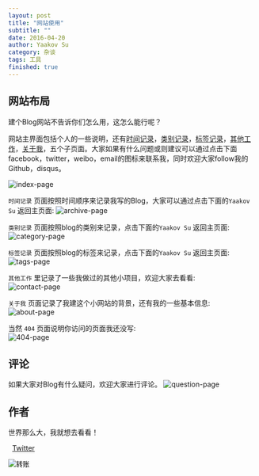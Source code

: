 ```yaml
---
layout: post
title: "网站使用"
subtitle: ""
date: 2016-04-20
author: Yaakov Su
category: 杂谈
tags: 工具
finished: true
---
```



## 网站布局

建个Blog网站不告诉你们怎么用，这怎么能行呢？

网站主界面包括个人的一些说明，还有[时间记录](http://yaakovary.com/archive/)，[类别记录](http://yaakovary.com/category/)，[标签记录](http://yaakovary.com/tags/)，[其他工作](http://yaakovary.com/contact/)，[关于我](http://yaakovary.com/about/)，五个子页面。大家如果有什么问题或则建议可以通过点击下面facebook，twitter，weibo，email的图标来联系我，同时欢迎大家follow我的Github，disqus。

![index-page](http://yaakovary.com/img/blog/firstPage.png)

 `时间记录` 页面按照时间顺序来记录我写的Blog，大家可以通过点击下面的`Yaakov Su`  返回主页面:
![archive-page](http://yaakovary.com/img/blog/archive.png)

`类别记录` 页面按照blog的类别来记录，点击下面的`Yaakov Su`  返回主页面:  
![category-page](http://yaakovary.com/img/blog/category.png)

`标签记录` 页面按照blog的标签来记录，点击下面的`Yaakov Su`  返回主页面:  
![tags-page](http://yaakovary.com/img/blog/tags.png)

`其他工作` 里记录了一些我做过的其他小项目，欢迎大家去看看:  
![contact-page](http://yaakovary.com/img/blog/contact.png)

`关于我` 页面记录了我建这个小网站的背景，还有我的一些基本信息:  
![about-page](http://yaakovary.com/img/blog/about.png)

当然 `404` 页面说明你访问的页面我还没写:  
![404-page](http://yaakovary.com/img/blog/404.png)

## 评论

如果大家对Blog有什么疑问，欢迎大家进行评论。
![question-page](http://yaakovary.com/img/blog/question.png)

## 作者

世界那么大，我就想去看看！

<i class="fa fa-twitter"></i>&nbsp;&nbsp;[Twitter](https://twitter.com/doG__uS)


<form action="https://shenghuo.alipay.com/send/payment/fill.htm" method="POST" target="_blank" accept-charset="GBK">
<input name="optEmail" type="hidden" value="1020093570@qq.com" />
<input name="payAmount" type="hidden" value="0.5" />
<input id="title" name="title" type="hidden" value="谢谢各位大大" />
<input name="memo" type="hidden" value="备注" />
<input name="pay" type="image" value="转账" src="https://img.alipay.com/sys/personalprod/style/mc/btn-index.png" />
</form>



